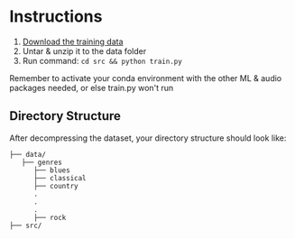 # Instructions
1. [Download the training data](http://opihi.cs.uvic.ca/sound/genres.tar.gz)
2. Untar & unzip it to the data folder
3. Run command: `cd src && python train.py`

Remember to activate your conda environment with the other ML & audio packages needed,
or else train.py won't run

## Directory Structure
After decompressing the dataset, your directory structure should look like:

```
├── data/
   ├── genres
      ├── blues
      ├── classical
      ├── country
      .
      .
      .
      ├── rock
├── src/
```